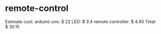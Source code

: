 # remote-control
Estimate cost:
arduino uno:       $ 22
LED:               $ 3.4
remote controller: $ 4.95
Total:             $ 30.15
